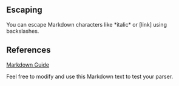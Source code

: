 ## Escaping

You can escape Markdown characters like \*italic\* or \[link\] using backslashes.

## References

[Markdown Guide](https://www.markdownguide.org/)

Feel free to modify and use this Markdown text to test your parser.